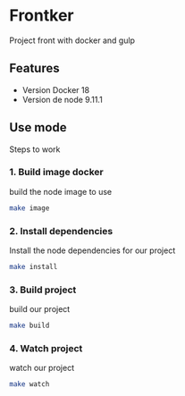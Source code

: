 # Frontker

Project front with docker and gulp

## Features

- Version Docker 18
- Version de node 9.11.1

## Use mode
Steps to work

### 1. Build image docker
build the node image to use
```sh
make image
```

### 2. Install dependencies
Install the node dependencies for our project 
```sh
make install
```

### 3. Build project
build our project
```sh
make build
```

### 4. Watch project
watch our project
```sh
make watch
```

